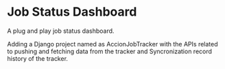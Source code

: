 # Job Status Dashboard

A plug and play job status dashboard.

Adding a Django project named as AccionJobTracker with the APIs related to pushing and fetching data from the tracker and Syncronization record history of the tracker.
